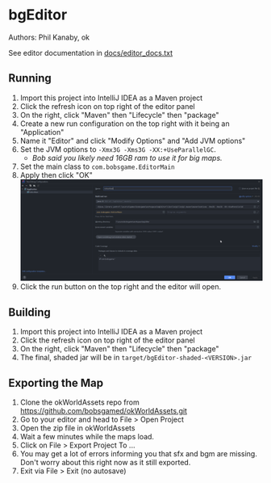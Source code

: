 # bgEditor

Authors: Phil Kanaby, ok

See editor documentation in [docs/editor_docs.txt](./docs/editor_docs.txt)

## Running

1. Import this project into IntelliJ IDEA as a Maven project
2. Click the refresh icon on top right of the editor panel
3. On the right, click "Maven" then "Lifecycle" then "package"
4. Create a new run configuration on the top right with it being an "Application"
5. Name it "Editor" and click "Modify Options" and "Add JVM options"
6. Set the JVM options to `-Xmx3G -Xms3G -XX:+UseParallelGC`.
   - *Bob said you likely need 16GB ram to use it for big maps.*
7. Set the main class to `com.bobsgame.EditorMain`
8. Apply then click "OK"
![Run Configuration](./docs/run_configuration.png)
9. Click the run button on the top right and the editor will open.

## Building 

1. Import this project into IntelliJ IDEA as a Maven project
2. Click the refresh icon on top right of the editor panel
3. On the right, click "Maven" then "Lifecycle" then "package"
4. The final, shaded jar will be in `target/bgEditor-shaded-<VERSION>.jar`

## Exporting the Map

1. Clone the okWorldAssets repo from https://github.com/bobsgamed/okWorldAssets.git
2. Go to your editor and head to File > Open Project
3. Open the zip file in okWorldAssets
4. Wait a few minutes while the maps load.
5. Click on File > Export Project To ...
6. You may get a lot of errors informing you that sfx and bgm are missing. Don't worry about this right now as it still exported.
7. Exit via File > Exit (no autosave)

